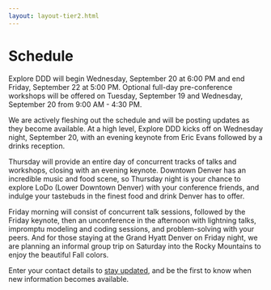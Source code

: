 ```yaml
---
layout: layout-tier2.html
---
```

<div class="container section short workshops">
	<h1 class="section-header">Schedule</h1>
  <p class="copy">Explore DDD will begin Wednesday, September 20 at 6:00 PM and end Friday, September 22 at 5:00 PM. Optional full-day pre-conference workshops will be offered on Tuesday, September 19 and Wednesday, September 20 from 9:00 AM - 4:30 PM.</p>
  <p class="copy">We are actively fleshing out the schedule and will be posting updates as they become available. At a high level, Explore DDD kicks off on Wednesday night, September 20, with an evening keynote from Eric Evans followed by a drinks reception.</p>
  <p class="copy">Thursday will provide an entire day of concurrent tracks of talks and workshops, closing with an evening keynote. Downtown Denver has an incredible music and food scene, so Thursday night is your chance to explore LoDo (Lower Downtown Denver) with your conference friends, and indulge your tastebuds in the finest food and drink Denver has to offer.</p>
  <p class="copy">Friday morning will consist of concurrent talk sessions, followed by the Friday keynote, then an unconference in the afternoon with lightning talks, impromptu modeling and coding sessions, and problem-solving with your peers. And for those staying at the Grand Hyatt Denver on Friday night, we are planning an informal group trip on Saturday into the Rocky Mountains to enjoy the beautiful Fall colors.</p>
  <p class="copy">Enter your contact details to <a href="http://eepurl.com/cGAHQT">stay updated</a>, and be the first to know when new information becomes available.</p>
</div> <!-- container -->
</div>
</div>
